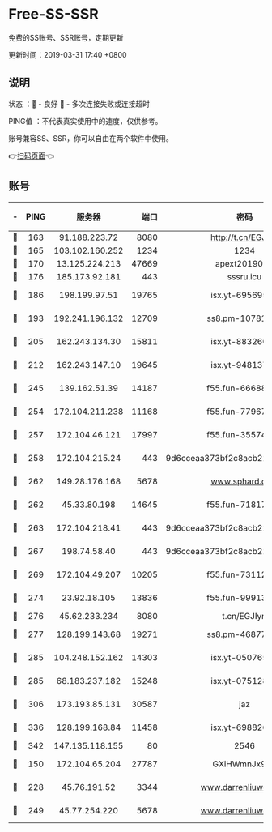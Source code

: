 # Free-SS-SSR

免费的SS账号、SSR账号，定期更新

更新时间：2019-03-31 17:40 +0800

## 说明

状态     ：🙂 - 良好 🙁 - 多次连接失败或连接超时

PING值   ：不代表真实使用中的速度，仅供参考。

账号兼容SS、SSR，你可以自由在两个软件中使用。

👉[扫码页面](https://liesauer.github.io/Free-SS-SSR/)👈

## 账号

|-|PING|服务器|端口|密码|加密方式|区域|
|:----:|:----:|:-----:|-----:|:----:|:----:|:----:|
|🙂|163|91.188.223.72|8080|http://t.cn/EGJIyrl|rc4-md5|RU|
|🙂|165|103.102.160.252|1234|1234|rc4-md5|JP|
|🙂|170|13.125.224.213|47669|apext2019001|chacha20|KR|
|🙂|176|185.173.92.181|443|sssru.icu|rc4-md5|RU|
|🙂|186|198.199.97.51|19765|isx.yt-69569587|aes-256-cfb|US|
|🙂|193|192.241.196.132|12709|ss8.pm-10781424|aes-256-cfb|US|
|🙂|205|162.243.134.30|15811|isx.yt-88326098|aes-256-cfb|US|
|🙂|212|162.243.147.10|19645|isx.yt-94813744|aes-256-cfb|US|
|🙂|245|139.162.51.39|14187|f55.fun-66688027|aes-256-cfb|SG|
|🙂|254|172.104.211.238|11168|f55.fun-77967881|aes-256-cfb|US|
|🙂|257|172.104.46.121|17997|f55.fun-35574744|aes-256-cfb|SG|
|🙂|258|172.104.215.24|443|9d6cceaa373bf2c8acb22e60b6a58be6|aes-256-cfb|US|
|🙂|262|149.28.176.168|5678|www.sphard.com|aes-256-cfb|AU|
|🙂|262|45.33.80.198|14645|f55.fun-71817463|aes-256-cfb|US|
|🙂|263|172.104.218.41|443|9d6cceaa373bf2c8acb22e60b6a58be6|aes-256-cfb|US|
|🙂|267|198.74.58.40|443|9d6cceaa373bf2c8acb22e60b6a58be6|aes-256-cfb|US|
|🙂|269|172.104.49.207|10205|f55.fun-73112677|aes-256-cfb|SG|
|🙂|274|23.92.18.105|13836|f55.fun-99913847|aes-256-cfb|US|
|🙂|276|45.62.233.234|8080|t.cn/EGJIyrl|rc4-md5|CA|
|🙂|277|128.199.143.68|19271|ss8.pm-46877395|aes-256-cfb|SG|
|🙂|285|104.248.152.162|14303|isx.yt-05076511|aes-256-cfb|SG|
|🙂|285|68.183.237.182|15248|isx.yt-07512892|aes-256-cfb|SG|
|🙂|306|173.193.85.131|30587|jaz|aes-256-cfb|US|
|🙂|336|128.199.168.84|11458|isx.yt-69882688|aes-256-cfb|SG|
|🙂|342|147.135.118.155|80|2546|chacha20|US|
|🙂|150|172.104.65.204|27787|GXiHWmnJx94S|aes-256-cfb|JP|
|🙂|228|45.76.191.52|3344|www.darrenliuwei.com|aes-256-cfb|JP|
|🙁|249|45.77.254.220|5678|www.darrenliuwei.com|aes-256-cfb|SG|
